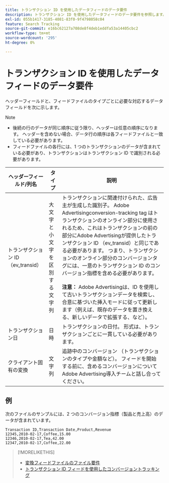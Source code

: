```yaml
---
title: トランザクション ID を使用したデータフィードのデータ要件
description: トランザクション ID を使用したデータフィードのデータ要件を参照します。
exl-id: 055b1417-3185-4081-83f0-9f4798058c04
feature: Search Tracking
source-git-commit: e16bc62127a708de8f4deb1eddfa53a14405cbc2
workflow-type: tm+mt
source-wordcount: '295'
ht-degree: 0%

---
```


# トランザクション ID を使用したデータフィードのデータ要件

ヘッダーフィールドと、フィードファイルのタイプごとに必要な対応するデータフィールドを次に示します。

>[!NOTE]
>* 後続の行のデータが同じ順序に従う限り、ヘッダーは任意の順序になります。 ヘッダーを含めない場合、データ行の順序は各フィードファイルと一致している必要があります。
>* フィードファイルの各行には、1 つのトランザクションのデータが含まれている必要があり、トランザクションはトランザクション ID で識別される必要があります。

| ヘッダーフィールド/列名 | タイプ | 説明 |
| ---- | ---- | ---- |
| トランザクション ID （ev_transid） | 大文字と小文字を区別する文字列 | トランザクションに関連付けられた、広告主が生成した識別子。 Adobe Advertisingconversion-tracking tag はトランザクションのオンライン部分に使用されるため、これはトランザクションの前の部分にAdobe Advertisingが提供したトランザクション ID （ev_transid）と同じである必要があります。 つまり、トランザクションのオンライン部分のコンバージョンタグには、一意のトランザクション ID のコンバージョン指標を含める必要があります。<br><br>**注意：** Adobe Advertisingは、ID を使用して古いトランザクションデータを検索し、合意に基づいた挿入モードに従って更新します（例えば、既存のデータを置き換える、新しいデータで拡張する、など）。 |
| トランザクション日 | 日時 | トランザクションの日付。 形式は、トランザクションごとに一貫している必要があります。 |
| クライアント固有の変換 | 文字列 | 追跡中のコンバージョン （トランザクションのタイプや金額など）。 フィードを開始する前に、含めるコンバージョンについてAdobe Advertising導入チームと話し合ってください。 |

## 例

次のファイルのサンプルには、2 つのコンバージョン指標（製品と売上高）のデータが含まれています。

```
Transaction ID,Transaction Date,Product,Revenue
12345,2010-02-17,Coffee,15.00
12346,2010-02-17,Tea,42.00
12347,2010-02-17,Coffee,22.00
```

>[!MORELIKETHIS]
>
>* [ 変換フィードファイルのファイル要件 ](feed-file-requirements.md)
>* [ トランザクション ID フィードを使用したコンバージョントラッキング ](/help/search-social-commerce/tracking/feed-transaction-id.md)
